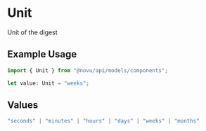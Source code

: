 # Unit

Unit of the digest

## Example Usage

```typescript
import { Unit } from "@novu/api/models/components";

let value: Unit = "weeks";
```

## Values

```typescript
"seconds" | "minutes" | "hours" | "days" | "weeks" | "months"
```